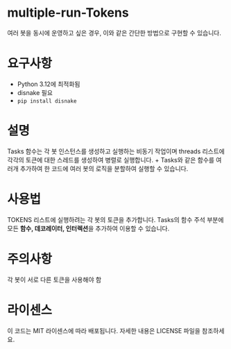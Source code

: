 # multiple-run-Tokens
여러 봇을 동시에 운영하고 싶은 경우, 이와 같은 간단한 방법으로 구현할 수 있습니다.

# 요구사항
- Python 3.12에 최적화됨
- disnake 필요
 - `pip install disnake`
# 설명
Tasks 함수는 각 봇 인스턴스를 생성하고 실행하는 비동기 작업이며
threads 리스트에 각각의 토큰에 대한 스레드를 생성하여 병렬로 실행합니다.
+
Tasks와 같은 함수를 여러개 추가하여 한 코드에 여러 봇의 로직을 분할하여 실행할 수 있습니다.

# 사용법
TOKENS 리스트에 실행하려는 각 봇의 토큰을 추가합니다.
Tasks의 함수 주석 부분에 모든 **함수, 데코레이터, 인터렉션**을 추가하여 이용할 수 있습니다.

# 주의사항
각 봇이 서로 다른 토큰을 사용해야 함

# 라이센스
이 코드는 MIT 라이센스에 따라 배포됩니다. 자세한 내용은 LICENSE 파일을 참조하세요.
